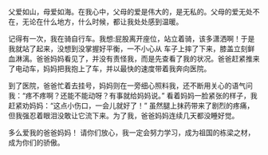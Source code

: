 父爱如山，母爱如海。在我心中，父母的爱是伟大的，是无私的。父母的爱无处不在，无论在什么地方，什么时候，都让我处处感到温暖。

记得有一次，我在骑自行车。我想:屁股离开座位，站立着骑，该多潇洒啊！于是我就站了起来，没想到没掌握好平衡，一不小心从
车子上摔了下来，膝盖立刻鲜血淋漓。爸爸妈妈看见了，并没有责怪我，而是先查看了我的状况。爸爸赶紧推来了电动车，妈妈把我抱上了车，并以最快的速度带着我奔向医院。

到了医院，爸爸忙着去挂号，妈妈则在一旁细心照料我，还不断用关心的语气问我：“疼不疼啊？还能不能动呀？有事就给妈妈说。” 看着妈妈一脸紧张的样子，我赶紧劝妈妈：“这点小伤口，一会儿就好了！” 
虽然腿上抹药带来了剧烈的疼痛，但我强忍着眼泪没敢让它流下来。为了我，爸爸妈妈连续几天都没睡好觉。

多么爱我的爸爸妈妈！ 请你们放心，我一定会努力学习，成为祖国的栋梁之材，成为你们的骄傲。
